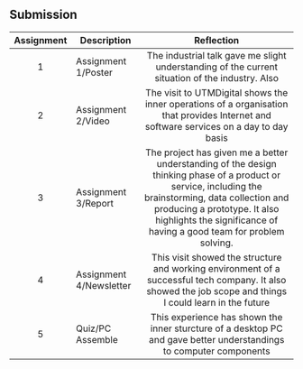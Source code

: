 ## Submission
| Assignment | Description  | Reflection |
| :-----: |  ------ | :-----: | 
| 1 | Assignment 1/Poster | The industrial talk gave me slight understanding of the current situation of the industry. Also | 
| 2 | Assignment 2/Video | The visit to UTMDigital shows the inner operations of a organisation that provides Internet and software services on a day to day basis | 
| 3 | Assignment 3/Report | The project has given me a better understanding of the design thinking phase of a product or service, including the brainstorming, data collection and producing a prototype. It also highlights the significance of having a good team for problem solving. | 
| 4 | Assignment 4/Newsletter | This visit showed the structure and working environment of a successful tech company. It also showed the job scope and things I could learn in the future|
| 5 | Quiz/PC Assemble | This experience has shown the inner sturcture of a desktop PC and gave better understandings to computer components |
